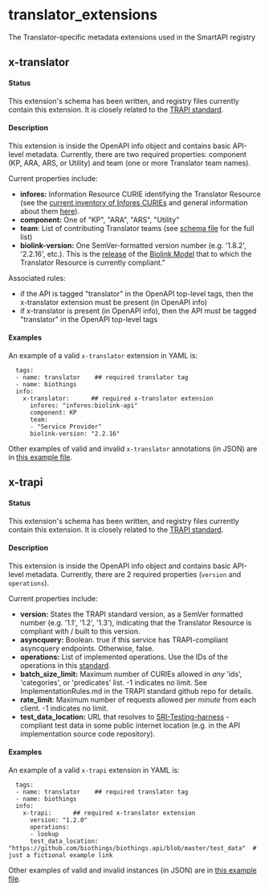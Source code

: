 # translator_extensions

The Translator-specific metadata extensions used in the SmartAPI registry

## x-translator

#### Status

This extension's schema has been written, and registry files currently contain this extension. It is closely related to the [TRAPI standard](https://github.com/NCATSTranslator/ReasonerAPI).

#### Description

This extension is inside the OpenAPI info object and contains basic API-level metadata. Currently, there are two required properties: component (KP, ARA, ARS, or Utility) and team (one or more Translator team names). 

Current properties include:

- **infores:** Information Resource CURIE identifying the Translator Resource (see the [current inventory of Infores CURIEs](https://docs.google.com/spreadsheets/d/1Ak1hRqlTLr1qa-7O0s5bqeTHukj9gSLQML1-lg6xIHM) and general information about them [here](https://docs.google.com/document/d/177sOmjTueIK4XKJ0GjxsARg909CaU71tReIehAp5DDo/edit#bookmark=id.8sdy3vk2umkd)).
- **component:** One of  "KP", "ARA", "ARS", "Utility"
- **team**: List of contributing Translator teams (see [schema file](https://github.com/NCATSTranslator/translator_extensions/blob/main/x-translator/smartapi_x-translator_schema.json) for the full list)
- **biolink-version:**  One SemVer-formatted version number (e.g. '1.8.2', '2.2.16', etc.). This is the [release](https://github.com/biolink/biolink-model/releases) of the [Biolink Model](https://github.com/biolink/biolink-model) that to which the Translator Resource is currently compliant."

Associated rules:

- if the API is tagged "translator" in the OpenAPI top-level tags, then the x-translator extension must be present (in OpenAPI info)
- if x-translator is present (in OpenAPI info), then the API must be tagged "translator" in the OpenAPI top-level tags  

#### Examples  

 An example of a valid `x-translator` extension in YAML is: 

```
  tags:
  - name: translator    ## required translator tag
  - name: biothings
  info:
    x-translator:      ## required x-translator extension
      infores: "infores:biolink-api"
      component: KP
      team:
      - "Service Provider"
      biolink-version: "2.2.16"
```

Other examples of valid and invalid `x-translator` annotations (in JSON) are in [this example file](https://github.com/NCATSTranslator/translator_extensions/blob/main/x-translator/smartapi_x-translator_examples.txt). 

## x-trapi

#### Status

This extension's schema has been written, and registry files currently contain this extension. It is closely related to the [TRAPI standard](https://github.com/NCATSTranslator/ReasonerAPI).

#### Description

This extension is inside the OpenAPI info object and contains basic API-level metadata. Currently, there are 2 required properties (`version` and `operations`).

Current properties include:

- **version:** States the TRAPI standard version, as a SemVer formatted number (e.g. '1.1', '1.2', '1.3'), indicating that the Translator Resource is compliant with / built to this version.
- **asyncquery:** Boolean. true if this service has TRAPI-compliant asyncquery endpoints. Otherwise, false. 
- **operations:** List of implemented operations. Use the IDs of the operations in this [standard](http://standards.ncats.io/operation.json).
- **batch_size_limit:** Maximum number of CURIEs allowed in _any_ 'ids', 'categories', or 'predicates' list. -1 indicates no limit. See ImplementationRules.md in the TRAPI standard github repo for details. 
- **rate_limit**: Maximum number of requests allowed per _minute_ from each client. -1 indicates no limit.
- **test_data_location:** URL that resolves to [SRI-Testing-harness](https://github.com/TranslatorSRI/SRI_testing) -compliant test data in some public internet location (e.g. in the API implementation source code repository).

#### Examples

An example of a valid `x-trapi` extension in YAML is:  

```
  tags:
  - name: translator    ## required translator tag
  - name: biothings
  info:
    x-trapi:      ## required x-translator extension
      version: "1.2.0"
      operations:
      - lookup
      test_data_location: "https://github.com/biothings/biothings.api/blob/master/test_data"  # just a fictional example link
```

Other examples of valid and invalid instances (in JSON) are in [this example file](https://github.com/NCATSTranslator/translator_extensions/blob/main/x-trapi/smartapi_x-trapi_examples.txt).
